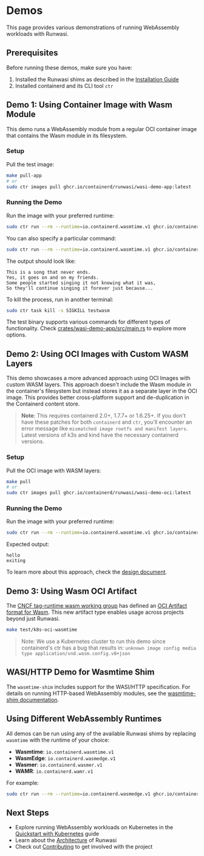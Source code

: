 # Demos

This page provides various demonstrations of running WebAssembly workloads with Runwasi.

## Prerequisites

Before running these demos, make sure you have:

1. Installed the Runwasi shims as described in the [Installation Guide](./installation.md)
2. Installed containerd and its CLI tool `ctr`

## Demo 1: Using Container Image with Wasm Module

This demo runs a WebAssembly module from a regular OCI container image that contains the Wasm module in its filesystem.

### Setup

Pull the test image:

```bash
make pull-app
# or
sudo ctr images pull ghcr.io/containerd/runwasi/wasi-demo-app:latest
```

### Running the Demo

Run the image with your preferred runtime:

```bash
sudo ctr run --rm --runtime=io.containerd.wasmtime.v1 ghcr.io/containerd/runwasi/wasi-demo-app:latest testwasm
```

You can also specify a particular command:

```bash
sudo ctr run --rm --runtime=io.containerd.wasmtime.v1 ghcr.io/containerd/runwasi/wasi-demo-app:latest testwasm /wasi-demo-app.wasm echo 'hello'
```

The output should look like:

```
This is a song that never ends.
Yes, it goes on and on my friends.
Some people started singing it not knowing what it was,
So they'll continue singing it forever just because...
```

To kill the process, run in another terminal:

```bash
sudo ctr task kill -s SIGKILL testwasm
```

The test binary supports various commands for different types of functionality. Check [crates/wasi-demo-app/src/main.rs](https://github.com/containerd/runwasi/blob/main/crates/wasi-demo-app/src/main.rs) to explore more options.

## Demo 2: Using OCI Images with Custom WASM Layers

This demo showcases a more advanced approach using OCI Images with custom WASM layers. This approach doesn't include the Wasm module in the container's filesystem but instead stores it as a separate layer in the OCI image. This provides better cross-platform support and de-duplication in the Containerd content store.

> **Note**: This requires containerd 2.0+, 1.7.7+ or 1.6.25+. If you don't have these patches for both `containerd` and `ctr`, you'll encounter an error message like `mismatched image rootfs and manifest layers`. Latest versions of k3s and kind have the necessary containerd versions.

### Setup

Pull the OCI image with WASM layers:

```bash
make pull
# or
sudo ctr images pull ghcr.io/containerd/runwasi/wasi-demo-oci:latest
```

### Running the Demo

Run the image with your preferred runtime:

```bash
sudo ctr run --rm --runtime=io.containerd.wasmtime.v1 ghcr.io/containerd/runwasi/wasi-demo-oci:latest testwasmoci wasi-demo-oci.wasm echo 'hello'
```

Expected output:

```
hello
exiting
```

To learn more about this approach, check the [design document](https://docs.google.com/document/d/11shgC3l6gplBjWF1VJCWvN_9do51otscAm0hBDGSSAc/edit).

## Demo 3: Using Wasm OCI Artifact

The [CNCF tag-runtime wasm working group](https://tag-runtime.cncf.io/wgs/wasm/charter/) has defined an [OCI Artifact format for Wasm](https://tag-runtime.cncf.io/wgs/wasm/deliverables/wasm-oci-artifact/). This new artifact type enables usage across projects beyond just Runwasi.

```bash
make test/k8s-oci-wasmtime
```

> Note: We use a Kubernetes cluster to run this demo since containerd's ctr has a bug that results in: `unknown image config media type application/vnd.wasm.config.v0+json`

## WASI/HTTP Demo for Wasmtime Shim

The `wasmtime-shim` includes support for the WASI/HTTP specification. For details on running HTTP-based WebAssembly modules, see the [wasmtime-shim documentation](https://github.com/containerd/runwasi/blob/main/crates/containerd-shim-wasmtime/README.md#WASI/HTTP).

## Using Different WebAssembly Runtimes

All demos can be run using any of the available Runwasi shims by replacing `wasmtime` with the runtime of your choice:

- **Wasmtime**: `io.containerd.wasmtime.v1`
- **WasmEdge**: `io.containerd.wasmedge.v1`
- **Wasmer**: `io.containerd.wasmer.v1`
- **WAMR**: `io.containerd.wamr.v1`

For example:

```bash
sudo ctr run --rm --runtime=io.containerd.wasmedge.v1 ghcr.io/containerd/runwasi/wasi-demo-app:latest testwasm
```

## Next Steps

- Explore running WebAssembly workloads on Kubernetes in the [Quickstart with Kubernetes](./quickstart.md) guide
- Learn about the [Architecture](../developer/architecture.md) of Runwasi
- Check out [Contributing](../CONTRIBUTING.md) to get involved with the project 